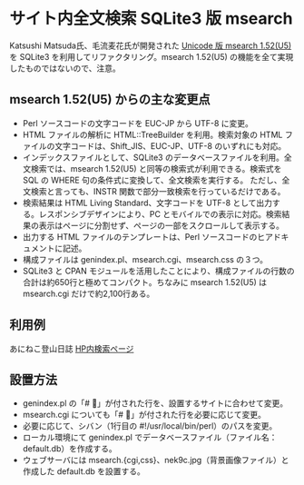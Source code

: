 # サイト内全文検索 SQLite3 版 msearch
Katsushi Matsuda氏、毛流麦花氏が開発された [Unicode 版 msearch 1.52(U5)](https://www.marbacka.net/msearch/) を SQLite3 を利用してリファクタリング。msearch 1.52(U5) の機能を全て実現したものではないので、注意。
## msearch 1.52(U5) からの主な変更点
* Perl ソースコードの文字コードを EUC-JP から UTF-8 に変更。 
* HTML ファイルの解析に HTML::TreeBuilder を利用。検索対象の HTML ファイルの文字コードは、Shift_JIS、EUC-JP、UTF-8 のいずれにも対応。 
* インデックスファイルとして、SQLite3 のデータベースファイルを利用。全文検索では、msearch 1.52(U5) と同等の検索式が利用できる。検索式を SQL の WHERE 句の条件式に変換して、全文検索を実行する。 ただし、全文検索と言っても、INSTR 関数で部分一致検索を行っているだけである。
* 検索結果は HTML Living Standard、文字コードを UTF-8 として出力する。レスポンシブデザインにより、PC とモバイルでの表示に対応。検索結果の表示はページに分割せず、ページの一部をスクロールして表示する。 
* 出力する HTML ファイルのテンプレートは、Perl ソースコードのヒアドキュメントに記述。 
* 構成ファイルは genindex.pl、msearch.cgi、msearch.css の３つ。
* SQLite3 と CPAN モジュールを活用したことにより、構成ファイルの行数の合計は約650行と極めてコンパクト。ちなみに msearch 1.52(U5) は msearch.cgi だけで約2,100行ある。 
## 利用例
あにねこ登山日誌 [HP内検索ページ](https://anineco.org/msearch/msearch.cgi)
## 設置方法
* genindex.pl の「# 🔖」が付された行を、設置するサイトに合わせて変更。
* msearch.cgi についても「# 🔖」が付された行を必要に応じて変更。 
* 必要に応じて、シバン（1行目の #!/usr/local/bin/perl）のパスを変更。
* ローカル環境にて genindex.pl でデータベースファイル（ファイル名：default.db）を作成する。
* ウェブサーバには msearch.{cgi,css}、nek9c.jpg（背景画像ファイル）と作成した default.db を設置する。 
